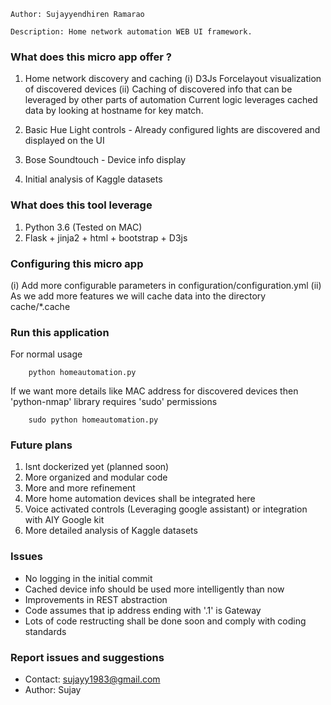 ```
Author: Sujayyendhiren Ramarao

Description: Home network automation WEB UI framework.
```

### What does this micro app offer ?

1. Home network discovery and caching 
   (i) D3Js Forcelayout visualization of discovered devices
   (ii) Caching of discovered info that can be leveraged by other parts of automation
        Current logic leverages cached data by looking at hostname for key match.

2. Basic Hue Light controls - Already configured lights are discovered and displayed on the UI

3. Bose Soundtouch - Device info display

4. Initial analysis of Kaggle datasets


### What does this tool leverage
1. Python 3.6 (Tested on MAC)
2. Flask + jinja2 + html + bootstrap + D3js


### Configuring this micro app
(i) Add more configurable parameters in configuration/configuration.yml
(ii) As we add more features we will cache data into the directory cache/*.cache


### Run this application

For normal usage
```
    python homeautomation.py
```

If we want more details like MAC address for discovered devices then 'python-nmap'
library requires 'sudo' permissions
```
    sudo python homeautomation.py
```


### Future plans
1. Isnt dockerized yet (planned soon)
2. More organized and modular code
2. More and more refinement
3. More home automation devices shall be integrated here
4. Voice activated controls (Leveraging google assistant) 
   or integration with AIY Google kit
5. More detailed analysis of Kaggle datasets


### Issues
-  No logging in the initial commit
- Cached device info should be used more intelligently than now
- Improvements in REST abstraction 
- Code assumes that ip address ending with '.1' is Gateway
- Lots of code restructing shall be done soon and comply with coding standards

### Report issues and suggestions
- Contact: sujayy1983@gmail.com
- Author: Sujay
